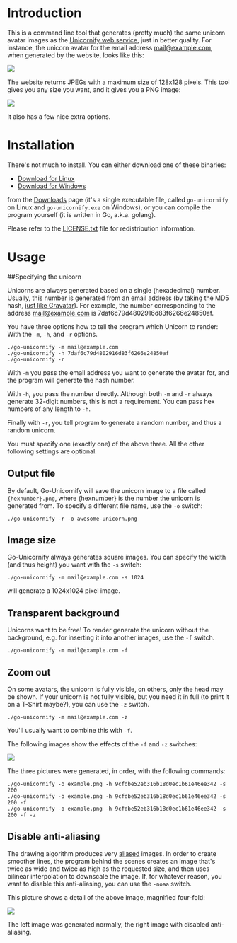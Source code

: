 # Introduction

This is a command line tool that generates (pretty much) the same unicorn avatar images as the [Unicornify web service](http://unicornify.appspot.com/use-it), just in better quality. For instance, the unicorn avatar for the email address mail@example.com, when generated by the website, looks like this:

![](http://unicornify.appspot.com/avatar/7daf6c79d4802916d83f6266e24850af?s=128)

The website returns JPEGs with a maximum size of 128x128 pixels. This tool gives you any size you want, and it gives you a PNG image:

![](http://i.imgur.com/8aUe134.png)

It also has a few nice extra options.

# Installation

There's not much to install. You can either download one of these binaries:

- [Download for Linux](https://bitbucket.org/balpha/go-unicornify/downloads/go-unicornify)
- [Download for Windows](https://bitbucket.org/balpha/go-unicornify/downloads/go-unicornify.exe)

from the [Downloads](https://bitbucket.org/balpha/go-unicornify/downloads) page (it's a single executable file, called `go-unicornify` on Linux  and `go-unicornify.exe` on Windows), or you can compile the program yourself (it is written in Go, a.k.a. golang).

Please refer to the [LICENSE.txt](https://bitbucket.org/balpha/go-unicornify/src/tip/LICENSE.txt) file for redistribution information.

# Usage

##Specifying the unicorn

Unicorns are always generated based on a single (hexadecimal) number. Usually, this number is generated from an email address (by taking the MD5 hash, [just like Gravatar](https://en.gravatar.com/site/implement/hash/)). For example, the number corresponding to the address mail@example.com is 7daf6c79d4802916d83f6266e24850af.

You have three options how to tell the program which Unicorn to render: With the `-m`, `-h`, and `-r` options.

    ./go-unicornify -m mail@example.com
    ./go-unicornify -h 7daf6c79d4802916d83f6266e24850af
    ./go-unicornify -r

With `-m` you pass the email address you want to generate the avatar for, and the program will generate the hash number.

With `-h`, you pass the number directly. Although both `-m` and `-r` always generate 32-digit numbers, this is not a requirement. You can pass hex numbers of any length to `-h`.

Finally with `-r`, you tell program to generate a random number, and thus a random unicorn.

You must specify one (exactly one) of the above three. All the other following settings are optional.

## Output file

By default, Go-Unicornify will save the unicorn image to a file called `{hexnumber}.png`, where {hexnumber} is the number the unicorn is generated from. To specify a different file name, use the `-o` switch:

    ./go-unicornify -r -o awesome-unicorn.png

## Image size

Go-Unicornify always generates square images. You can specify the width (and thus height) you want with the `-s` switch:

    ./go-unicornify -m mail@example.com -s 1024

will generate a 1024x1024 pixel image.

## Transparent background

Unicorns want to be free! To render generate the unicorn without the background, e.g. for inserting it into another images, use the `-f` switch.

    ./go-unicornify -m mail@example.com -f

## Zoom out

On some avatars, the unicorn is fully visible, on others, only the head may be shown. If your unicorn is not fully visible, but you need it in full (to print it on a T-Shirt maybe?), you can use the `-z` switch.

    ./go-unicornify -m mail@example.com -z

You'll usually want to combine this with `-f`.

The following images show the effects of the `-f` and `-z` switches:

![](http://i.imgur.com/7hmPhBI.png)

The three pictures were generated, in order, with the following commands:

    ./go-unicornify -o example.png -h 9cfdbe52eb316b18d0ec1b61e46ee342 -s 200
    ./go-unicornify -o example.png -h 9cfdbe52eb316b18d0ec1b61e46ee342 -s 200 -f
    ./go-unicornify -o example.png -h 9cfdbe52eb316b18d0ec1b61e46ee342 -s 200 -f -z

## Disable anti-aliasing

The drawing algorithm produces very [aliased](http://en.wikipedia.org/wiki/Aliasing) images. In order to create smoother lines, the program behind the scenes creates an image that's twice as wide and twice as high as the requested size, and then uses bilinear interpolation to downscale the image. If, for whatever reason, you want to disable this anti-aliasing, you can use the `-noaa` switch.

This picture shows a detail of the above image, magnified four-fold:

![](http://i.imgur.com/esKINvX.png)

The left image was generated normally, the right image with disabled anti-aliasing.